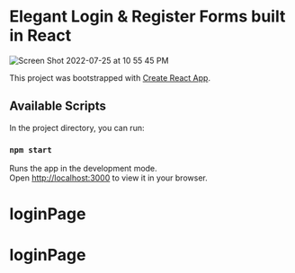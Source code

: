 # Elegant Login & Register Forms built in React
![Screen Shot 2022-07-25 at 10 55 45 PM](https://user-images.githubusercontent.com/50160672/180913657-95824335-8089-4be3-91ba-6a0cbaef3d71.png)

This project was bootstrapped with [Create React App](https://github.com/facebook/create-react-app).

## Available Scripts

In the project directory, you can run:

### `npm start`

Runs the app in the development mode.\
Open [http://localhost:3000](http://localhost:3000) to view it in your browser.
# loginPage
# loginPage
